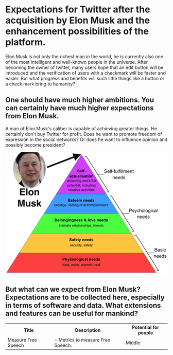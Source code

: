 # Expectations for Twitter after the acquisition by Elon Musk and the enhancement possibilities of the platform.

Elon Musk is not only the richest man in the world, he is currently also one of the most intelligent and well-known people in the universe. After becoming the owner of twitter, many users hope that an edit button will be introduced and the verification of users with a checkmark will be faster and easier. 
But what progress and benefits will such little things like a button or a check mark bring to humanity? 

## One should have much higher ambitions. You can certainly have much higher expectations from Elon Musk.

A man of Elon Musk's caliber is capable of achieving greater things. He certainly don't buy Twitter for profit. Does he want to promote freedom of expression in the social networks? Or does he want to influence opinion and possibly become president?

<img src="maslow-elon-on-top.png" width="800">

## But what can we expect from Elon Musk? Expectations are to be collected here, especially in terms of software and data. What extensions and features can be useful for mankind?

<table>
<tr>
<th>Title</th>
<th>Description</th>
<th>Potential for people</th>
</tr>
<tr>
<td>Measure Free Speech</td>
<td> - Metrics to measure Free Speech.</td>
<td>Middle</td>
</tr>
</table>
